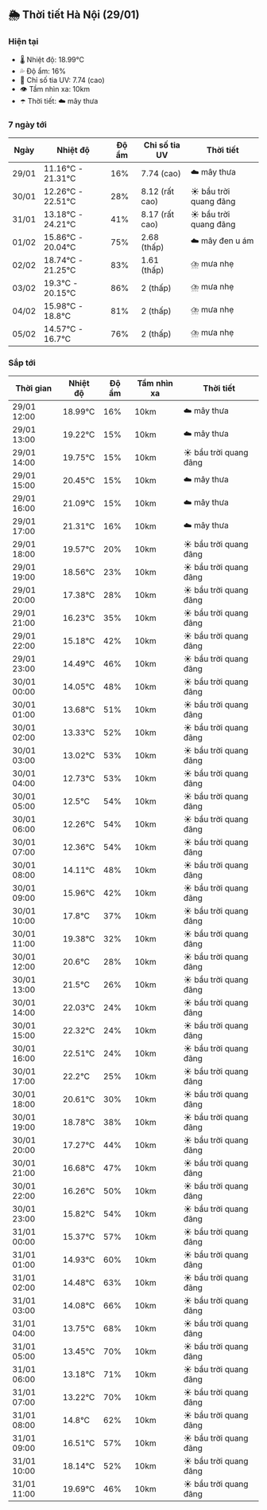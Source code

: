 ## 🌦️ Thời tiết Hà Nội (29/01)

### Hiện tại

- 🌡️ Nhiệt độ: 18.99℃
- 💦 Độ ẩm: 16%
- 🌟 Chỉ số tia UV: 7.74 (cao)
- 👁️ Tầm nhìn xa: 10km
- ☂️ Thời tiết: ☁️ mây thưa

### 7 ngày tới

| Ngày | Nhiệt độ | Độ ẩm | Chỉ số tia UV | Thời tiết |
| --- | --- | --- | --- | --- |
| 29/01 | 11.16℃ - 21.31℃ | 16% | 7.74 (cao) | ☁️ mây thưa |
| 30/01 | 12.26℃ - 22.51℃ | 28% | 8.12 (rất cao) | ☀️ bầu trời quang đãng |
| 31/01 | 13.18℃ - 24.21℃ | 41% | 8.17 (rất cao) | ☀️ bầu trời quang đãng |
| 01/02 | 15.86℃ - 20.04℃ | 75% | 2.68 (thấp) | ☁️ mây đen u ám |
| 02/02 | 18.74℃ - 21.25℃ | 83% | 1.61 (thấp) | ⛈️ mưa nhẹ |
| 03/02 | 19.3℃ - 20.15℃ | 86% | 2 (thấp) | ⛈️ mưa nhẹ |
| 04/02 | 15.98℃ - 18.8℃ | 81% | 2 (thấp) | ⛈️ mưa nhẹ |
| 05/02 | 14.57℃ - 16.7℃ | 76% | 2 (thấp) | ⛈️ mưa nhẹ |

### Sắp tới

| Thời gian | Nhiệt độ | Độ ẩm | Tầm nhìn xa | Thời tiết |
| --- | --- | --- | --- | --- |
| 29/01 12:00 | 18.99℃ | 16% | 10km | ☁️ mây thưa |
| 29/01 13:00 | 19.22℃ | 15% | 10km | ☁️ mây thưa |
| 29/01 14:00 | 19.75℃ | 15% | 10km | ☀️ bầu trời quang đãng |
| 29/01 15:00 | 20.45℃ | 15% | 10km | ☁️ mây thưa |
| 29/01 16:00 | 21.09℃ | 15% | 10km | ☁️ mây thưa |
| 29/01 17:00 | 21.31℃ | 16% | 10km | ☁️ mây thưa |
| 29/01 18:00 | 19.57℃ | 20% | 10km | ☀️ bầu trời quang đãng |
| 29/01 19:00 | 18.56℃ | 23% | 10km | ☀️ bầu trời quang đãng |
| 29/01 20:00 | 17.38℃ | 28% | 10km | ☀️ bầu trời quang đãng |
| 29/01 21:00 | 16.23℃ | 35% | 10km | ☀️ bầu trời quang đãng |
| 29/01 22:00 | 15.18℃ | 42% | 10km | ☀️ bầu trời quang đãng |
| 29/01 23:00 | 14.49℃ | 46% | 10km | ☀️ bầu trời quang đãng |
| 30/01 00:00 | 14.05℃ | 48% | 10km | ☀️ bầu trời quang đãng |
| 30/01 01:00 | 13.68℃ | 51% | 10km | ☀️ bầu trời quang đãng |
| 30/01 02:00 | 13.33℃ | 52% | 10km | ☀️ bầu trời quang đãng |
| 30/01 03:00 | 13.02℃ | 53% | 10km | ☀️ bầu trời quang đãng |
| 30/01 04:00 | 12.73℃ | 53% | 10km | ☀️ bầu trời quang đãng |
| 30/01 05:00 | 12.5℃ | 54% | 10km | ☀️ bầu trời quang đãng |
| 30/01 06:00 | 12.26℃ | 54% | 10km | ☀️ bầu trời quang đãng |
| 30/01 07:00 | 12.36℃ | 54% | 10km | ☀️ bầu trời quang đãng |
| 30/01 08:00 | 14.11℃ | 48% | 10km | ☀️ bầu trời quang đãng |
| 30/01 09:00 | 15.96℃ | 42% | 10km | ☀️ bầu trời quang đãng |
| 30/01 10:00 | 17.8℃ | 37% | 10km | ☀️ bầu trời quang đãng |
| 30/01 11:00 | 19.38℃ | 32% | 10km | ☀️ bầu trời quang đãng |
| 30/01 12:00 | 20.6℃ | 28% | 10km | ☀️ bầu trời quang đãng |
| 30/01 13:00 | 21.5℃ | 26% | 10km | ☀️ bầu trời quang đãng |
| 30/01 14:00 | 22.03℃ | 24% | 10km | ☀️ bầu trời quang đãng |
| 30/01 15:00 | 22.32℃ | 24% | 10km | ☀️ bầu trời quang đãng |
| 30/01 16:00 | 22.51℃ | 24% | 10km | ☀️ bầu trời quang đãng |
| 30/01 17:00 | 22.2℃ | 25% | 10km | ☀️ bầu trời quang đãng |
| 30/01 18:00 | 20.61℃ | 30% | 10km | ☀️ bầu trời quang đãng |
| 30/01 19:00 | 18.78℃ | 38% | 10km | ☀️ bầu trời quang đãng |
| 30/01 20:00 | 17.27℃ | 44% | 10km | ☀️ bầu trời quang đãng |
| 30/01 21:00 | 16.68℃ | 47% | 10km | ☀️ bầu trời quang đãng |
| 30/01 22:00 | 16.26℃ | 50% | 10km | ☀️ bầu trời quang đãng |
| 30/01 23:00 | 15.82℃ | 54% | 10km | ☀️ bầu trời quang đãng |
| 31/01 00:00 | 15.37℃ | 57% | 10km | ☀️ bầu trời quang đãng |
| 31/01 01:00 | 14.93℃ | 60% | 10km | ☀️ bầu trời quang đãng |
| 31/01 02:00 | 14.48℃ | 63% | 10km | ☀️ bầu trời quang đãng |
| 31/01 03:00 | 14.08℃ | 66% | 10km | ☀️ bầu trời quang đãng |
| 31/01 04:00 | 13.75℃ | 68% | 10km | ☀️ bầu trời quang đãng |
| 31/01 05:00 | 13.45℃ | 70% | 10km | ☀️ bầu trời quang đãng |
| 31/01 06:00 | 13.18℃ | 71% | 10km | ☀️ bầu trời quang đãng |
| 31/01 07:00 | 13.22℃ | 70% | 10km | ☀️ bầu trời quang đãng |
| 31/01 08:00 | 14.8℃ | 62% | 10km | ☀️ bầu trời quang đãng |
| 31/01 09:00 | 16.51℃ | 57% | 10km | ☀️ bầu trời quang đãng |
| 31/01 10:00 | 18.14℃ | 52% | 10km | ☀️ bầu trời quang đãng |
| 31/01 11:00 | 19.69℃ | 46% | 10km | ☀️ bầu trời quang đãng |
